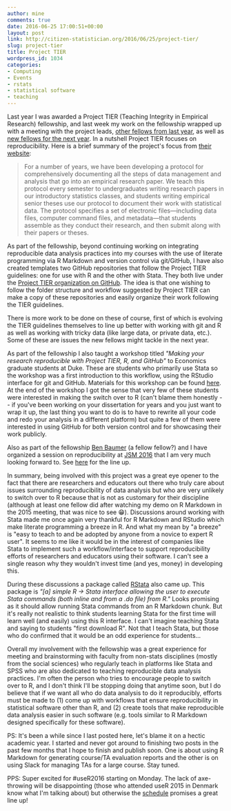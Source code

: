 ```yaml
---
author: mine
comments: true
date: 2016-06-25 17:00:51+00:00
layout: post
link: http://citizen-statistician.org/2016/06/25/project-tier/
slug: project-tier
title: Project TIER
wordpress_id: 1034
categories:
- Computing
- Events
- rstats
- statistical software
- teaching
---
```


Last year I was awarded a Project TIER (Teaching Integrity in Empirical Research) fellowship, and last week my work on the fellowship wrapped up with a meeting with the project leads, [other fellows from last year](https://www.haverford.edu/project-tier/people/tier-faculty-fellows), as well as [new fellows for the next year](https://www.haverford.edu/sites/default/files/Office/TIER/2016-17-Fellows-List-2016-06-15.pdf). In a nutshell Project TIER focuses on reproducibility. Here is a brief summary of the project's focus from [their website](https://www.haverford.edu/project-tier/about):


<blockquote>For a number of years, we have been developing a protocol for comprehensively documenting all the steps of data management and analysis that go into an empirical research paper. We teach this protocol every semester to undergraduates writing research papers in our introductory statistics classes, and students writing empirical senior theses use our protocol to document their work with statistical data. The protocol specifies a set of electronic files—including data files, computer command files, and metadata—that students assemble as they conduct their research, and then submit along with their papers or theses.</blockquote>


As part of the fellowship, beyond continuing working on integrating reproducible data analysis practices into my courses with the use of literate programming via R Markdown and version control via git/GitHub, I have also created templates two GitHub repositories that follow the Project TIER guidelines: one for use with R and the other with Stata. They both live under the [Project TIER organization on GitHub](https://github.com/ProjectTIER). The idea is that one wishing to follow the folder structure and workflow suggested by Project TIER can make a copy of these repositories and easily organize their work following the TIER guidelines.

There is more work to be done on these of course, first of which is evolving the TIER guidelines themselves to line up better with working with git and R as well as working with tricky data (like large data, or private data, etc.). Some of these are issues the new fellows might tackle in the next year.

As part of the fellowship I also taught a workshop titled _"Making your research reproducible with Project TIER, R, and GitHub"_ to Economics graduate students at Duke. These are students who primarily use Stata so the workshop was a first introduction to this workflow, using the RStudio interface for git and GitHub. Materials for this workshop can be found [here](https://github.com/mine-cetinkaya-rundel/2016-02-12-project-tier-duke). At the end of the workshop I got the sense that very few of these students were interested in making the switch over to R (can't blame them honestly -- if you've been working on your dissertation for years and you just want to wrap it up, the last thing you want to do is to have to rewrite all your code and redo your analysis in a different platform) but quite a few of them were interested in using GitHub for both version control and for showcasing their work publicly.

Also as part of the fellowship [Ben Baumer](http://www.math.smith.edu/~bbaumer/) (a fellow fellow?) and I have organized a session on reproducibility at [JSM 2016](https://www.amstat.org/meetings/jsm/2016/) that I am very much looking forward to. See [here](https://www.amstat.org/meetings/jsm/2016/onlineprogram/ActivityDetails.cfm?SessionID=212538) for the line up.

In summary, being involved with this project was a great eye opener to the fact that there are researchers and educators out there who truly care about issues surrounding reproducibility of data analysis but who are very unlikely to switch over to R because that is not as customary for their discipline (although at least one fellow did after watching my demo on R Markdown in the 2015 meeting, that was nice to see 😁). Discussions around working with Stata made me once again very thankful for R Markdown and RStudio which make literate programming a breeze in R. And what my mean by "a breeze" is "easy to teach to and be adopted by anyone from a novice to expert R user". It seems to me like it would be in the interest of companies like Stata to implement such a workflow/interface to support reproducibility efforts of researchers and educators using their software. I can't see a single reason why they wouldn't invest time (and yes, money) in developing this.

During these discussions a package called [RStata](https://cran.r-project.org/web/packages/RStata/index.html) also came up. This package is _"[a] simple R -> Stata interface allowing the user to execute Stata commands (both inline and from a .do file) from R."_ Looks promising as it should allow running Stata commands from an R Markdown chunk. But it's really not realistic to think students learning Stata for the first time will learn well (and easily) using this R interface. I can't imagine teaching Stata and saying to students "first download R". Not that I teach Stata, but those who do confirmed that it would be an odd experience for students...

Overall my involvement with the fellowship was a great experience for meeting and brainstorming with faculty from non-stats disciplines (mostly from the social sciences) who regularly teach in platforms like Stata and SPSS who are also dedicated to teaching reproducible data analysis practices. I'm often the person who tries to encourage people to switch over to R, and I don't think I'll be stopping doing that anytime soon, but I do believe that if we want all who do data analysis to do it reproducibly, efforts must be made to (1) come up with workflows that ensure reproducibility in statistical software other than R, and (2) create tools that make reproducible data analysis easier in such software (e.g. tools similar to R Markdown designed specifically for these software).



PS: It's been a while since I last posted here, let's blame it on a hectic academic year. I started and never got around to finishing two posts in the past few months that I hope to finish and publish soon. One is about using R Markdown for generating course/TA evaluation reports and the other is on using Slack for managing TAs for a large course. Stay tuned.

PPS: Super excited for #useR2016 starting on Monday. The lack of axe-throwing will be disappointing (those who attended useR 2015 in Denmark know what I'm talking about) but otherwise the [schedule](http://schedule.user2016.org/) promises a great line up!
